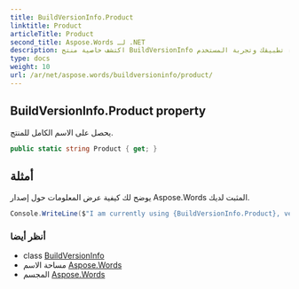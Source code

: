 ```yaml
---
title: BuildVersionInfo.Product
linktitle: Product
articleTitle: Product
second_title: Aspose.Words لـ .NET
description: اكتشف خاصية منتج BuildVersionInfo لاسترداد اسم المنتج الكامل بسهولة، مما يعزز أداء تطبيقك وتجربة المستخدم.
type: docs
weight: 10
url: /ar/net/aspose.words/buildversioninfo/product/
---
```

## BuildVersionInfo.Product property

يحصل على الاسم الكامل للمنتج.

```csharp
public static string Product { get; }
```

## أمثلة

يوضح لك كيفية عرض المعلومات حول إصدار Aspose.Words المثبت لديك.

```csharp
Console.WriteLine($"I am currently using {BuildVersionInfo.Product}, version number {BuildVersionInfo.Version}!");
```

### أنظر أيضا

* class [BuildVersionInfo](../)
* مساحة الاسم [Aspose.Words](../../../aspose.words/)
* المجسم [Aspose.Words](../../../)
